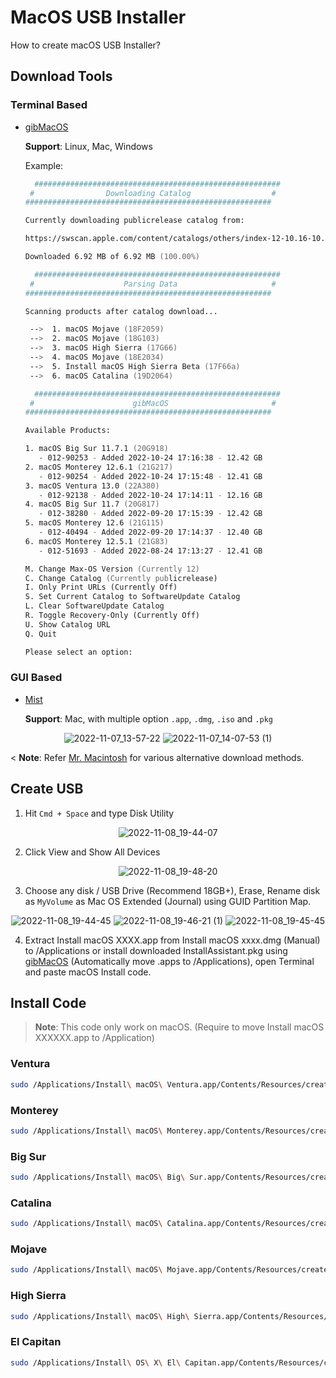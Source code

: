 # MacOS USB Installer
How to create macOS USB Installer?

## Download Tools

### Terminal Based

* [gibMacOS](https://github.com/corpnewt/gibMacOS)

  **Support**: Linux, Mac, Windows 

	Example:
	```zsh
	  #######################################################
	 #                Downloading Catalog                  #
	#######################################################
	
	Currently downloading publicrelease catalog from:
	
	https://swscan.apple.com/content/catalogs/others/index-12-10.16-10.15-10.14-10.13-10.12-10.11-10.10-10.9-mountainlion-lion-snowleopard-leopard.merged-1.sucatalog
	
	Downloaded 6.92 MB of 6.92 MB (100.00%)
	```
	```zsh
	  #######################################################
	 #                    Parsing Data                     #
	#######################################################
	
	Scanning products after catalog download...
	
	 -->  1. macOS Mojave (18F2059)
	 -->  2. macOS Mojave (18G103)
	 -->  3. macOS High Sierra (17G66)
	 -->  4. macOS Mojave (18E2034)
	 -->  5. Install macOS High Sierra Beta (17F66a)
	 -->  6. macOS Catalina (19D2064)
	```
	```zsh
	  #######################################################
	 #                      gibMacOS                       #
	#######################################################
	
	Available Products:
	
	1. macOS Big Sur 11.7.1 (20G918)
	   - 012-90253 - Added 2022-10-24 17:16:38 - 12.42 GB
	2. macOS Monterey 12.6.1 (21G217)
	   - 012-90254 - Added 2022-10-24 17:15:48 - 12.41 GB
	3. macOS Ventura 13.0 (22A380)
	   - 012-92138 - Added 2022-10-24 17:14:11 - 12.16 GB
	4. macOS Big Sur 11.7 (20G817)
	   - 012-38280 - Added 2022-09-20 17:15:39 - 12.42 GB
	5. macOS Monterey 12.6 (21G115)
	   - 012-40494 - Added 2022-09-20 17:14:37 - 12.40 GB
	6. macOS Monterey 12.5.1 (21G83)
	   - 012-51693 - Added 2022-08-24 17:13:27 - 12.41 GB
	
	M. Change Max-OS Version (Currently 12)
	C. Change Catalog (Currently publicrelease)
	I. Only Print URLs (Currently Off)
	S. Set Current Catalog to SoftwareUpdate Catalog
	L. Clear SoftwareUpdate Catalog
	R. Toggle Recovery-Only (Currently Off)
	U. Show Catalog URL
	Q. Quit
	
	Please select an option:  
	```

### GUI Based

* [Mist](https://github.com/ninxsoft/Mist)

  **Support**: Mac, with multiple option `.app`, `.dmg`, `.iso` and `.pkg`

<div align=center>

![2022-11-07_13-57-22](https://user-images.githubusercontent.com/72515939/200236489-583e706f-4390-4867-ad12-4b7a3af41bb3.png)
![2022-11-07_14-07-53 (1)](https://user-images.githubusercontent.com/72515939/200238406-34b183c2-6350-4af3-a509-3aa1b9b6fb47.png)

</div>

< **Note**: Refer [Mr. Macintosh](https://mrmacintosh.com/how-to-download-macos-catalina-mojave-or-high-sierra-full-installers/) for various alternative download methods.

## Create USB

1. Hit `Cmd + Space` and type Disk Utility

<div align=center>
	
![2022-11-08_19-44-07](https://user-images.githubusercontent.com/72515939/200556302-a123350b-b392-4b5e-8a55-84251240dd2c.png)
	
</div>	

2. Click View and Show All Devices

<div align=center>
	
![2022-11-08_19-48-20](https://user-images.githubusercontent.com/72515939/200556508-966a6215-2d54-4bde-a095-c2c9d457eb4b.png)
	
</div>

3. Choose any disk / USB Drive (Recommend 18GB+), Erase, Rename disk as `MyVolume` as Mac OS Extended (Journal) using GUID Partition Map.

<div align=center>
	
![2022-11-08_19-44-45](https://user-images.githubusercontent.com/72515939/200556573-1ca0e3f7-823d-4405-abb4-91de62ae61a3.png)
![2022-11-08_19-46-21 (1)](https://user-images.githubusercontent.com/72515939/200556663-d18f5f7d-38d6-4f3b-a27c-fcb02912f2d7.png)
![2022-11-08_19-45-45](https://user-images.githubusercontent.com/72515939/200556672-a05c61c7-f4ec-4fc4-b41f-1e4745faeca6.png)
	
</div>

4. Extract Install macOS XXXX.app from Install macOS xxxx.dmg (Manual) to /Applications or install downloaded InstallAssistant.pkg using [gibMacOS](https://github.com/corpnewt/gibMacOS) (Automatically move .apps to /Applications), open Terminal and paste macOS Install code.

## Install Code 

> **Note**: This code only work on macOS. (Require to move Install macOS XXXXXX.app to /Application)

### Ventura
```zsh
sudo /Applications/Install\ macOS\ Ventura.app/Contents/Resources/createinstallmedia --volume /Volumes/MyVolume
```

### Monterey
```zsh
sudo /Applications/Install\ macOS\ Monterey.app/Contents/Resources/createinstallmedia --volume /Volumes/MyVolume
```

### Big Sur
```zsh
sudo /Applications/Install\ macOS\ Big\ Sur.app/Contents/Resources/createinstallmedia --volume /Volumes/MyVolume
```

### Catalina
```zsh
sudo /Applications/Install\ macOS\ Catalina.app/Contents/Resources/createinstallmedia --volume /Volumes/MyVolume
```

### Mojave
```zsh
sudo /Applications/Install\ macOS\ Mojave.app/Contents/Resources/createinstallmedia --volume /Volumes/MyVolume
```

### High Sierra
```zsh
sudo /Applications/Install\ macOS\ High\ Sierra.app/Contents/Resources/createinstallmedia --volume /Volumes/MyVolume
```

### El Capitan
```zsh
sudo /Applications/Install\ OS\ X\ El\ Capitan.app/Contents/Resources/createinstallmedia --volume /Volumes/MyVolume --applicationpath /Applications/Install\ OS\ X\ El\ Capitan.app
```
